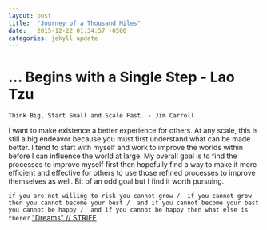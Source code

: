 ```yaml
---
layout: post
title:  "Journey of a Thousand Miles"
date:   2015-12-22 01:34:57 -0500
categories: jekyll update
---
```


# ... Begins with a Single Step - Lao Tzu

`Think Big, Start Small and Scale Fast. - Jim Carroll`

I want to make existence a better experience for others.
At any scale, this is still a big endeavor because you must first understand what can be made better.
I tend to start with myself and work to improve the worlds within before I can influence the world at large.
My overall goal is to find the processes to improve myself first then hopefully find a way to make it more efficient and effective for others to use those refined processes to improve themselves as well.
Bit of an odd goal but I find it worth pursuing.

`if you are not willing to risk you cannot grow / 
if you cannot grow then you cannot become your best / 
and if you cannot become your best you cannot be happy / 
and if you cannot be happy then what else is there?`
["Dreams" // STRIFE](https://www.youtube.com/watch?v=nO-j1oJW440)